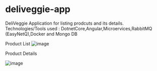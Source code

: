 # deliveggie-app
DeliVeggie Application for listing prodcuts and its details.
Technologies/Tools used : DotnetCore,Angular,Microervices,RabbitMQ (EasyNetQ),Docker and Mongo DB

Product List
![image](https://user-images.githubusercontent.com/32333543/130367437-abf104e8-a9e0-40a2-be24-09c0957817c8.png)

Product Details

![image](https://user-images.githubusercontent.com/32333543/130367464-87468efe-97a5-41fa-968c-db53127649f7.png)




